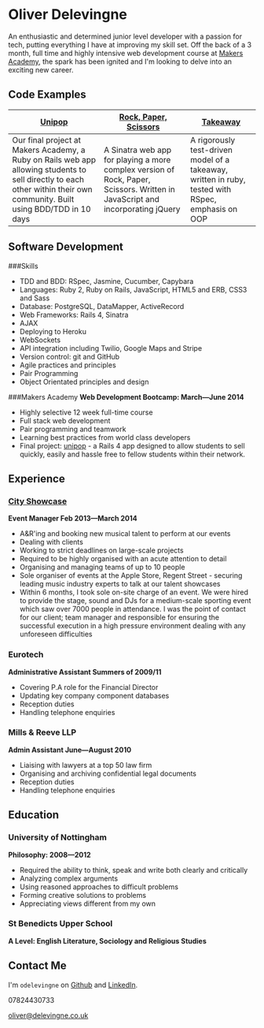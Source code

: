 Oliver Delevingne
=========

An enthusiastic and determined junior level developer with a passion for tech, putting everything I have at improving my skill set. Off the back of a 3 month, full time and highly intensive web development course at [Makers Academy](http://www.makersacademy.com/), the spark has been ignited and I'm looking to delve into an exciting new career.

Code Examples
-------------
| [Unipop](https://github.com/odelevingne/unipop) | [Rock, Paper, Scissors](https://github.com/odelevingne/rock_paper_scissors) | [Takeaway](https://github.com/odelevingne/takeaway)|
| ------------- | ------------ | ---------- |
| Our final project at Makers Academy, a Ruby on Rails web app allowing students to sell directly to each other within their own community. Built using BDD/TDD in 10 days | A Sinatra web app for playing a more complex version of Rock, Paper, Scissors. Written in JavaScript and incorporating jQuery| A rigorously test-driven model of a takeaway, written in ruby, tested with RSpec, emphasis on OOP |


Software Development
---------------------
###Skills
- TDD and BDD: RSpec, Jasmine, Cucumber, Capybara
- Languages: Ruby 2, Ruby on Rails, JavaScript, HTML5 and ERB, CSS3 and Sass
- Database: PostgreSQL, DataMapper, ActiveRecord
- Web Frameworks: Rails 4, Sinatra
- AJAX
- Deploying to Heroku
- WebSockets
- API integration including Twilio, Google Maps and Stripe 
- Version control: git and GitHub
- Agile practices and principles
- Pair Programming
- Object Orientated principles and design

###Makers Academy
**Web Development Bootcamp: March&mdash;June 2014**

  - Highly selective 12 week full-time course
  - Full stack web development
  - Pair programming and teamwork
  - Learning best practices from world class developers
  - Final project: [unipop](https://github.com/odelevingne/unipop) - a Rails 4 app designed to allow students to sell quickly, easily and hassle free to fellow students within their network. 

Experience
----------

### [City Showcase](http://www.cityshowcase.co.uk)
**Event Manager Feb 2013&mdash;March 2014**
  - A&R'ing and booking new musical talent to perform at our events
  - Dealing with clients
  - Working to strict deadlines on large-scale projects
  - Required to be highly organised with an acute attention to detail
  - Organising and managing teams of up to 10 people
  - Sole organiser of events at the Apple Store, Regent Street - securing leading music industry experts to talk at our talent showcases
  - Within 6 months, I took sole on-site charge of an event. We were hired to provide the stage, sound and DJs for a medium-scale sporting event which saw over 7000 people in attendance. I was the point of contact for our client; team manager and responsible for ensuring the successful execution in a high pressure environment dealing with any unforeseen difficulties

### Eurotech
**Administrative Assistant Summers of 2009/11**
  - Covering P.A role for the Financial Director
  - Updating key company component databases
  - Reception duties 
  - Handling telephone enquiries


### Mills & Reeve LLP
**Admin Assistant June&mdash;August 2010**
  - Liaising with lawyers at a top 50 law firm
  - Organising and archiving confidential legal documents
  - Reception duties 
  - Handling telephone enquiries


Education
---------
### University of Nottingham
**Philosophy: 2008&mdash;2012**
  - Required the ability to think, speak and write both clearly and critically
  - Analyzing complex arguments 
  - Using reasoned approaches to difficult problems
  - Forming creative solutions to problems
  - Appreciating views different from my own

### St Benedicts Upper School
**A Level: English Literature, Sociology and Religious Studies**

Contact Me
---------

I'm `odelevingne` on [Github](https://github.com/odelevingne) and [LinkedIn](https://www.linkedin.com/in/odelevingne).

07824430733

oliver@delevingne.co.uk
